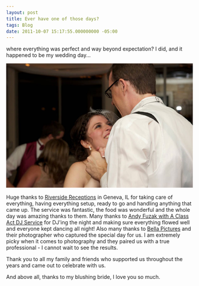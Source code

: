 ```yaml
---
layout: post
title: Ever have one of those days?
tags: Blog
date: 2011-10-07 15:17:55.000000000 -05:00
---
```

<p>where everything was perfect and way beyond expectation? I did, and it happened to be my wedding day...</p>

<img src="/images/c_n_k.jpg" alt="Chris and wife" />

<p>Huge thanks to <a href="http://riversidereceptions.com/">Riverside Receptions</a> in Geneva, IL for taking care of everything, having everything setup, ready to go and handling anything that came up.  The service was fantastic, the food was wonderful and the whole day was amazing thanks to them.  Many thanks to <a href="http://aclassactdjservice.com/aclassactdjservice.com/Welcome.html">Andy Fuzak with A Class Act DJ Service</a> for DJ'ing the night and making sure everything flowed well and everyone kept dancing all night!  Also many thanks to <a href="http://www.bellapictures.com/">Bella Pictures</a> and their photographer who captured the special day for us.  I am extremely picky when it comes to photography and they paired us with a true professional - I cannot wait to see the results.</p>

<p>Thank you to all my family and friends who supported us throughout the years and came out to celebrate with us.</p>

<p>And above all, thanks to my blushing bride, I love you so much.</p>
